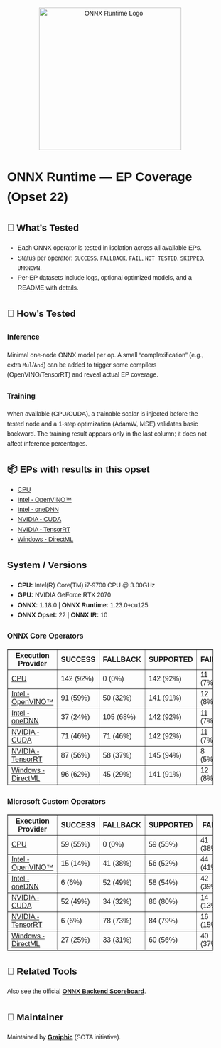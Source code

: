 <div style="font-family:Arial, sans-serif; line-height:1.6; max-width:900px; margin:auto; padding:20px;">

<p align="center">
  <img src="https://github.com/microsoft/onnxruntime/raw/main/docs/images/ONNX_Runtime_logo_dark.png" alt="ONNX Runtime Logo" width="320"/>
</p>

<h1>ONNX Runtime — EP Coverage (Opset 22)</h1>

<h2>🧪 What’s Tested</h2>
<ul>
  <li>Each ONNX operator is tested in isolation across all available EPs.</li>
  <li>Status per operator: <code>SUCCESS</code>, <code>FALLBACK</code>, <code>FAIL</code>, <code>NOT TESTED</code>, <code>SKIPPED</code>, <code>UNKNOWN</code>.</li>
  <li>Per-EP datasets include logs, optional optimized models, and a README with details.</li>
</ul>

<h2>📐 How’s Tested</h2>
<h3>Inference</h3>
<p>
  Minimal one-node ONNX model per op. A small “complexification” (e.g., extra <code>Mul</code>/<code>And</code>)
  can be added to trigger some compilers (OpenVINO/TensorRT) and reveal actual EP coverage.
</p>
<h3>Training</h3>
<p>
  When available (CPU/CUDA), a trainable scalar is injected before the tested node and a 1-step optimization (AdamW, MSE)
  validates basic backward. The training result appears only in the last column; it does not affect inference percentages.
</p>

<h2>📦 EPs with results in this opset</h2>
<ul>
<li><a href="./CPU/" target="_blank">CPU</a></li>
<li><a href="./Intel%20-%20OpenVINO%E2%84%A2/" target="_blank">Intel - OpenVINO™</a></li>
<li><a href="./Intel%20-%20oneDNN/" target="_blank">Intel - oneDNN</a></li>
<li><a href="./NVIDIA%20-%20CUDA/" target="_blank">NVIDIA - CUDA</a></li>
<li><a href="./NVIDIA%20-%20TensorRT/" target="_blank">NVIDIA - TensorRT</a></li>
<li><a href="./Windows%20-%20DirectML/" target="_blank">Windows - DirectML</a></li>
</ul>

<h2>System / Versions</h2>
<ul>
  <li><strong>CPU:</strong> Intel(R) Core(TM) i7-9700 CPU @ 3.00GHz</li>
  <li><strong>GPU:</strong> NVIDIA GeForce RTX 2070</li>
  <li><strong>ONNX:</strong> 1.18.0 | <strong>ONNX Runtime:</strong> 1.23.0+cu125</li>
  <li><strong>ONNX Opset:</strong> 22 | <strong>ONNX IR:</strong> 10</li>
</ul>
<h3>ONNX Core Operators</h3>
<table border="1" cellpadding="6" cellspacing="0">
  <thead>
    <tr>
      <th>Execution Provider</th>
      <th>SUCCESS</th>
      <th>FALLBACK</th>
      <th>SUPPORTED</th>
      <th>FAIL</th>
      <th>NOT TESTED</th>
      <th>SKIPPED</th>
      <th>Training</th>
    </tr>
  </thead>
  <tbody>
<tr><td><a href="./CPU/" target="_blank">CPU</a></td><td>142 (92%)</td><td>0 (0%)</td><td>142 (92%)</td><td>11 (7%)</td><td>0 (0%)</td><td>0 (0%)</td><td><strong>40 (26%)</strong></td></tr>
<tr><td><a href="./Intel%20-%20OpenVINO%E2%84%A2/" target="_blank">Intel - OpenVINO™</a></td><td>91 (59%)</td><td>50 (32%)</td><td>141 (91%)</td><td>12 (8%)</td><td>0 (0%)</td><td>0 (0%)</td><td><strong>0 (0%)</strong></td></tr>
<tr><td><a href="./Intel%20-%20oneDNN/" target="_blank">Intel - oneDNN</a></td><td>37 (24%)</td><td>105 (68%)</td><td>142 (92%)</td><td>11 (7%)</td><td>0 (0%)</td><td>0 (0%)</td><td><strong>0 (0%)</strong></td></tr>
<tr><td><a href="./NVIDIA%20-%20CUDA/" target="_blank">NVIDIA - CUDA</a></td><td>71 (46%)</td><td>71 (46%)</td><td>142 (92%)</td><td>11 (7%)</td><td>0 (0%)</td><td>0 (0%)</td><td><strong>42 (27%)</strong></td></tr>
<tr><td><a href="./NVIDIA%20-%20TensorRT/" target="_blank">NVIDIA - TensorRT</a></td><td>87 (56%)</td><td>58 (37%)</td><td>145 (94%)</td><td>8 (5%)</td><td>0 (0%)</td><td>0 (0%)</td><td><strong>0 (0%)</strong></td></tr>
<tr><td><a href="./Windows%20-%20DirectML/" target="_blank">Windows - DirectML</a></td><td>96 (62%)</td><td>45 (29%)</td><td>141 (91%)</td><td>12 (8%)</td><td>0 (0%)</td><td>0 (0%)</td><td><strong>0 (0%)</strong></td></tr>
</tbody></table>
<h3>Microsoft Custom Operators</h3>
<table border="1" cellpadding="6" cellspacing="0">
  <thead>
    <tr>
      <th>Execution Provider</th>
      <th>SUCCESS</th>
      <th>FALLBACK</th>
      <th>SUPPORTED</th>
      <th>FAIL</th>
      <th>NOT TESTED</th>
      <th>SKIPPED</th>
      <th>Training</th>
    </tr>
  </thead>
  <tbody>
<tr><td><a href="./CPU/" target="_blank">CPU</a></td><td>59 (55%)</td><td>0 (0%)</td><td>59 (55%)</td><td>41 (38%)</td><td>7 (7%)</td><td>0 (0%)</td><td><strong>7 (7%)</strong></td></tr>
<tr><td><a href="./Intel%20-%20OpenVINO%E2%84%A2/" target="_blank">Intel - OpenVINO™</a></td><td>15 (14%)</td><td>41 (38%)</td><td>56 (52%)</td><td>44 (41%)</td><td>7 (7%)</td><td>0 (0%)</td><td><strong>0 (0%)</strong></td></tr>
<tr><td><a href="./Intel%20-%20oneDNN/" target="_blank">Intel - oneDNN</a></td><td>6 (6%)</td><td>52 (49%)</td><td>58 (54%)</td><td>42 (39%)</td><td>7 (7%)</td><td>0 (0%)</td><td><strong>0 (0%)</strong></td></tr>
<tr><td><a href="./NVIDIA%20-%20CUDA/" target="_blank">NVIDIA - CUDA</a></td><td>52 (49%)</td><td>34 (32%)</td><td>86 (80%)</td><td>14 (13%)</td><td>7 (7%)</td><td>0 (0%)</td><td><strong>7 (7%)</strong></td></tr>
<tr><td><a href="./NVIDIA%20-%20TensorRT/" target="_blank">NVIDIA - TensorRT</a></td><td>6 (6%)</td><td>78 (73%)</td><td>84 (79%)</td><td>16 (15%)</td><td>7 (7%)</td><td>0 (0%)</td><td><strong>0 (0%)</strong></td></tr>
<tr><td><a href="./Windows%20-%20DirectML/" target="_blank">Windows - DirectML</a></td><td>27 (25%)</td><td>33 (31%)</td><td>60 (56%)</td><td>40 (37%)</td><td>7 (7%)</td><td>0 (0%)</td><td><strong>0 (0%)</strong></td></tr>
</tbody></table>

<h2>🧭 Related Tools</h2>
<p>Also see the official <a href="https://onnx.ai/backend-scoreboard/" target="_blank"><strong>ONNX Backend Scoreboard</strong></a>.</p>

<h2>🤝 Maintainer</h2>
<p>Maintained by <strong><a href="https://graiphic.io/" target="_blank">Graiphic</a></strong> (SOTA initiative).</p>

</div>